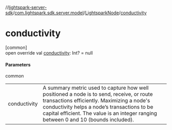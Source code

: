 //[lightspark-server-sdk](../../../index.md)/[com.lightspark.sdk.server.model](../index.md)/[LightsparkNode](index.md)/[conductivity](conductivity.md)

# conductivity

[common]\
open override val [conductivity](conductivity.md): Int? = null

#### Parameters

common

| | |
|---|---|
| conductivity | A summary metric used to capture how well positioned a node is to send, receive, or route transactions efficiently. Maximizing a node's conductivity helps a node’s transactions to be capital efficient. The value is an integer ranging between 0 and 10 (bounds included). |
